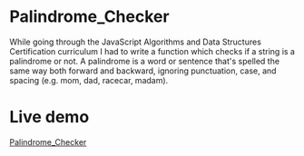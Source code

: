 # Palindrome_Checker
While going through the JavaScript Algorithms and Data Structures Certification curriculum I had to write a function which checks if a string is a palindrome or not. A palindrome is a word or sentence that's spelled the same way both forward and backward, ignoring punctuation, case, and spacing (e.g. mom, dad, racecar, madam).

# Live demo
[Palindrome_Checker](https://codepen.io/adishisood/full/JjbJOda)
